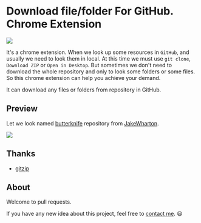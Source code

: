 # Download file/folder For GitHub. Chrome Extension

![](https://raw.githubusercontent.com/onlylemi/res/master/download-any-for-github-icon.png)

It's a chrome extension. When we look up some resources in `GitHub`, and usually we need to look them in local. At this time we must use `git clone`, `Download ZIP` or `Open in Desktop`. But sometimes we don't need to download the whole repository and only to look some folders or some files. So this chrome extension can help you achieve your demand.

It can download any files or folders from repository in GitHub.

## Preview

Let we look named [butterknife](https://github.com/JakeWharton/butterknife) repository from [JakeWharton](https://github.com/JakeWharton). 

![](https://raw.githubusercontent.com/onlylemi/res/master/download-any-for-github-preview.png)

## Thanks

* [gitzip](https://github.com/KinoLien/gitzip)

## About

Welcome to pull requests.

If you have any new idea about this project, feel free to [contact me](mailto:onlylemi.com@gmial.com). :smiley: